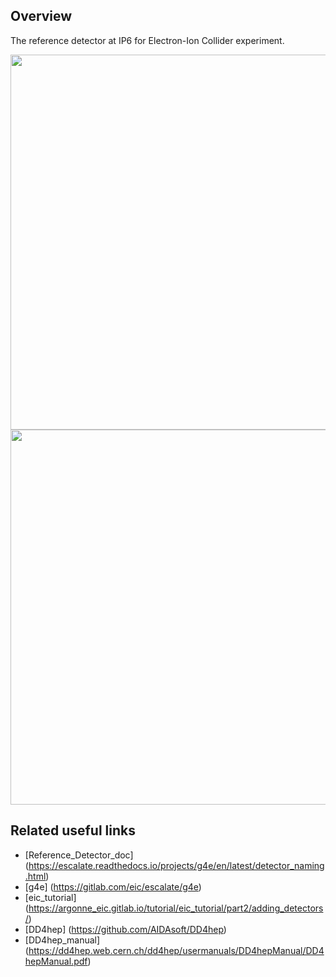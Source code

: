 
Overview
--------
The reference detector at IP6 for Electron-Ion Collider experiment.

<a href="https://eicweb.phy.anl.gov/api/v4/projects/447/jobs/artifacts/master/raw/images/view01.pdf?job=report">
<img src="https://eicweb.phy.anl.gov/api/v4/projects/447/jobs/artifacts/master/raw/images/view01.png?job=report" width="600px" />
</a>

<br />
<a href="https://eicweb.phy.anl.gov/api/v4/projects/447/jobs/artifacts/master/raw/images/view01_top.pdf?job=report">
<img src="https://eicweb.phy.anl.gov/api/v4/projects/447/jobs/artifacts/master/raw/images/view01_top.png?job=report" width="600px" />
</a>


Related useful links
--------------------

- [Reference_Detector_doc] (https://escalate.readthedocs.io/projects/g4e/en/latest/detector_naming.html)
- [g4e] (https://gitlab.com/eic/escalate/g4e)
- [eic_tutorial] (https://argonne_eic.gitlab.io/tutorial/eic_tutorial/part2/adding_detectors/)
- [DD4hep] (https://github.com/AIDAsoft/DD4hep)
- [DD4hep_manual] (https://dd4hep.web.cern.ch/dd4hep/usermanuals/DD4hepManual/DD4hepManual.pdf)

